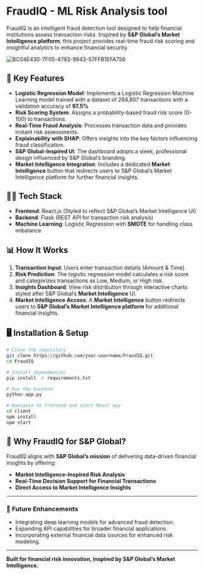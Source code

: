 # FraudIQ - ML Risk Analysis tool 

FraudIQ is an intelligent fraud detection tool designed to help financial institutions assess transaction risks. Inspired by **S&P Global’s Market Intelligence platform**, this project provides real-time fraud risk scoring and insightful analytics to enhance financial security.

![BC04E430-7F05-4793-9943-57FFB1EFA756](https://github.com/user-attachments/assets/d5355103-a53d-4e06-bd32-f1fb2f1bd9b0)


## 🚀 Key Features

- **Logistic Regression Model**: Implements a Logistic Regression Machine Learning model trained with a dataset of 284,807 transactions with a validation accuracy of **97.5%**
- **Risk Scoring System**: Assigns a probability-based fraud risk score (0-100) to transactions.
- **Real-Time Fraud Analysis**: Processes transaction data and provides instant risk assessments.
- **Explainability with SHAP**: Offers insights into the key factors influencing fraud classification.
- **S&P Global-Inspired UI**: The dashboard adopts a sleek, professional design influenced by S&P Global’s branding.
- **Market Intelligence Integration**: Includes a dedicated **Market Intelligence** button that redirects users to S&P Global’s Market Intelligence platform for further financial insights.

## 🧑‍💻 Tech Stack

- **Frontend**: React.js (Styled to reflect S&P Global’s Market Intelligence UI)
- **Backend**: Flask (REST API for transaction risk analysis)
- **Machine Learning**: Logistic Regression with **SMOTE** for handling class imbalance

## 📊 How It Works

1. **Transaction Input**: Users enter transaction details (Amount & Time).
2. **Risk Prediction**: The logistic regression model calculates a risk score and categorizes transactions as Low, Medium, or High risk.
3. **Insights Dashboard**: View risk distribution through interactive charts styled after S&P Global’s **Market Intelligence** UI.
4. **Market Intelligence Access**: A **Market Intelligence** button redirects users to **S&P Global’s Market Intelligence platform** for additional financial insights.

## 🖥️ Installation & Setup

```bash
# Clone the repository
git clone https://github.com/your-username/FraudIQ.git
cd FraudIQ

# Install dependencies
pip install -r requirements.txt

# Run the backend
python app.py

# Navigate to frontend and start React app
cd client
npm install
npm start
```


## 🤝 Why FraudIQ for S&P Global?
FraudIQ aligns with **S&P Global’s mission** of delivering data-driven financial insights by offering:
- **Market Intelligence-Inspired Risk Analysis**
- **Real-Time Decision Support for Financial Transactions**
- **Direct Access to Market Intelligence Insights**


---
### 🚀 Future Enhancements
- Integrating deep learning models for advanced fraud detection.
- Expanding API capabilities for broader financial applications.
- Incorporating external financial data sources for enhanced risk modeling.

---
**Built for financial risk innovation, inspired by S&P Global’s Market Intelligence.** 

